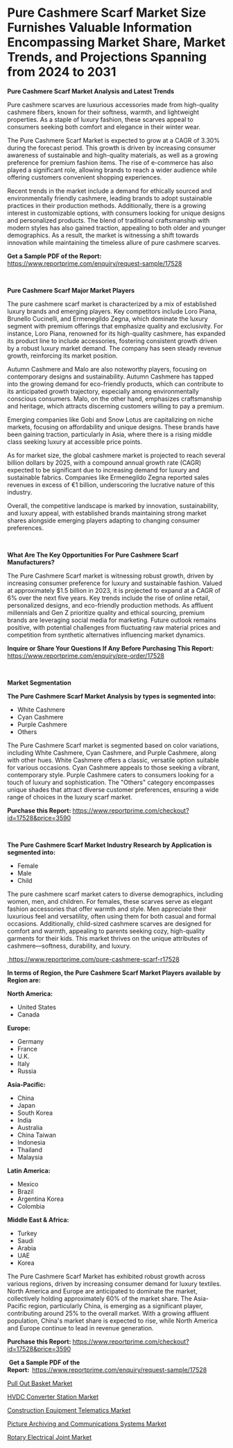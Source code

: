 <p><h1>Pure Cashmere Scarf Market Size Furnishes Valuable Information Encompassing Market Share, Market Trends, and Projections Spanning from 2024 to 2031</h1></p><p><strong>Pure Cashmere Scarf Market Analysis and Latest Trends</strong></p>
<p><p>Pure cashmere scarves are luxurious accessories made from high-quality cashmere fibers, known for their softness, warmth, and lightweight properties. As a staple of luxury fashion, these scarves appeal to consumers seeking both comfort and elegance in their winter wear.</p><p>The Pure Cashmere Scarf Market is expected to grow at a CAGR of 3.30% during the forecast period. This growth is driven by increasing consumer awareness of sustainable and high-quality materials, as well as a growing preference for premium fashion items. The rise of e-commerce has also played a significant role, allowing brands to reach a wider audience while offering customers convenient shopping experiences.</p><p>Recent trends in the market include a demand for ethically sourced and environmentally friendly cashmere, leading brands to adopt sustainable practices in their production methods. Additionally, there is a growing interest in customizable options, with consumers looking for unique designs and personalized products. The blend of traditional craftsmanship with modern styles has also gained traction, appealing to both older and younger demographics. As a result, the market is witnessing a shift towards innovation while maintaining the timeless allure of pure cashmere scarves.</p></p>
<p><strong>Get a Sample PDF of the Report:&nbsp;</strong> <a href="https://www.reportprime.com/enquiry/request-sample/17528?utm_campaign=112&utm_medium=2&utm_source=Github&utm_content=ia&utm_term=19112024&utm_id=pure-cashmere-scarf">https://www.reportprime.com/enquiry/request-sample/17528</a></p>
<p>&nbsp;</p>
<p><strong>Pure Cashmere Scarf Major Market Players</strong></p>
<p><p>The pure cashmere scarf market is characterized by a mix of established luxury brands and emerging players. Key competitors include Loro Piana, Brunello Cucinelli, and Ermenegildo Zegna, which dominate the luxury segment with premium offerings that emphasize quality and exclusivity. For instance, Loro Piana, renowned for its high-quality cashmere, has expanded its product line to include accessories, fostering consistent growth driven by a robust luxury market demand. The company has seen steady revenue growth, reinforcing its market position.</p><p>Autumn Cashmere and Malo are also noteworthy players, focusing on contemporary designs and sustainability. Autumn Cashmere has tapped into the growing demand for eco-friendly products, which can contribute to its anticipated growth trajectory, especially among environmentally conscious consumers. Malo, on the other hand, emphasizes craftsmanship and heritage, which attracts discerning customers willing to pay a premium.</p><p>Emerging companies like Gobi and Snow Lotus are capitalizing on niche markets, focusing on affordability and unique designs. These brands have been gaining traction, particularly in Asia, where there is a rising middle class seeking luxury at accessible price points.</p><p>As for market size, the global cashmere market is projected to reach several billion dollars by 2025, with a compound annual growth rate (CAGR) expected to be significant due to increasing demand for luxury and sustainable fabrics. Companies like Ermenegildo Zegna reported sales revenues in excess of €1 billion, underscoring the lucrative nature of this industry.</p><p>Overall, the competitive landscape is marked by innovation, sustainability, and luxury appeal, with established brands maintaining strong market shares alongside emerging players adapting to changing consumer preferences.</p></p>
<p>&nbsp;</p>
<p><strong>What Are The Key Opportunities For Pure Cashmere Scarf Manufacturers?</strong></p>
<p><p>The Pure Cashmere Scarf market is witnessing robust growth, driven by increasing consumer preference for luxury and sustainable fashion. Valued at approximately $1.5 billion in 2023, it is projected to expand at a CAGR of 6% over the next five years. Key trends include the rise of online retail, personalized designs, and eco-friendly production methods. As affluent millennials and Gen Z prioritize quality and ethical sourcing, premium brands are leveraging social media for marketing. Future outlook remains positive, with potential challenges from fluctuating raw material prices and competition from synthetic alternatives influencing market dynamics.</p></p>
<p><strong>Inquire or Share Your Questions If Any Before Purchasing This Report:</strong> <a href="https://www.reportprime.com/enquiry/pre-order/17528?utm_campaign=112&utm_medium=2&utm_source=Github&utm_content=ia&utm_term=19112024&utm_id=pure-cashmere-scarf">https://www.reportprime.com/enquiry/pre-order/17528</a></p>
<p>&nbsp;</p>
<p><strong>Market Segmentation</strong></p>
<p><strong>The Pure Cashmere Scarf Market Analysis by types is segmented into:</strong></p>
<p><ul><li>White Cashmere</li><li>Cyan Cashmere</li><li>Purple Cashmere</li><li>Others</li></ul></p>
<p><p>The Pure Cashmere Scarf market is segmented based on color variations, including White Cashmere, Cyan Cashmere, and Purple Cashmere, along with other hues. White Cashmere offers a classic, versatile option suitable for various occasions. Cyan Cashmere appeals to those seeking a vibrant, contemporary style. Purple Cashmere caters to consumers looking for a touch of luxury and sophistication. The "Others" category encompasses unique shades that attract diverse customer preferences, ensuring a wide range of choices in the luxury scarf market.</p></p>
<p><strong>Purchase this Report:&nbsp;</strong><a href="https://www.reportprime.com/checkout?id=17528&price=3590&utm_campaign=112&utm_medium=2&utm_source=Github&utm_content=ia&utm_term=19112024&utm_id=pure-cashmere-scarf">https://www.reportprime.com/checkout?id=17528&price=3590</a></p>
<p>&nbsp;</p>
<p><strong>The Pure Cashmere Scarf Market Industry Research by Application is segmented into:</strong></p>
<p><ul><li>Female</li><li>Male</li><li>Child</li></ul></p>
<p><p>The pure cashmere scarf market caters to diverse demographics, including women, men, and children. For females, these scarves serve as elegant fashion accessories that offer warmth and style. Men appreciate their luxurious feel and versatility, often using them for both casual and formal occasions. Additionally, child-sized cashmere scarves are designed for comfort and warmth, appealing to parents seeking cozy, high-quality garments for their kids. This market thrives on the unique attributes of cashmere—softness, durability, and luxury.</p></p>
<p><a href="https://www.reportprime.com/pure-cashmere-scarf-r17528?utm_campaign=112&utm_medium=2&utm_source=Github&utm_content=ia&utm_term=19112024&utm_id=pure-cashmere-scarf">&nbsp;https://www.reportprime.com/pure-cashmere-scarf-r17528</a></p>
<p><strong>In terms of Region, the Pure Cashmere Scarf Market Players available by Region are:</strong></p>
<p>
    <p> <strong> North America: </strong>
        <ul>
            <li>United States</li>
            <li>Canada</li>
        </ul>
        </p> 
    <p> <strong> Europe: </strong>
        <ul>
            <li>Germany</li>
            <li>France</li>
            <li>U.K.</li>
            <li>Italy</li>
            <li>Russia</li>
        </ul>
        </p> 
    <p> <strong> Asia-Pacific: </strong>
        <ul>
            <li>China</li>
            <li>Japan</li>
            <li>South Korea</li>
            <li>India</li>
            <li>Australia</li>
            <li>China Taiwan</li>
            <li>Indonesia</li>
            <li>Thailand</li>
            <li>Malaysia</li>
        </ul>
        </p> 
    <p> <strong> Latin America: </strong>
        <ul>
            <li>Mexico</li>
            <li>Brazil</li>
            <li>Argentina Korea</li>
            <li>Colombia</li>
        </ul>
        </p> 
    <p> <strong> Middle East & Africa: </strong>
        <ul>
            <li>Turkey</li>
            <li>Saudi</li>
            <li>Arabia</li>
            <li>UAE</li>
            <li>Korea</li>
        </ul>
    </p>
    </p>
<p><p>The Pure Cashmere Scarf Market has exhibited robust growth across various regions, driven by increasing consumer demand for luxury textiles. North America and Europe are anticipated to dominate the market, collectively holding approximately 60% of the market share. The Asia-Pacific region, particularly China, is emerging as a significant player, contributing around 25% to the overall market. With a growing affluent population, China's market share is expected to rise, while North America and Europe continue to lead in revenue generation.</p></p>
<p><strong>Purchase this Report: </strong><a href="https://www.reportprime.com/checkout?id=17528&price=3590&utm_campaign=112&utm_medium=2&utm_source=Github&utm_content=ia&utm_term=19112024&utm_id=pure-cashmere-scarf">https://www.reportprime.com/checkout?id=17528&price=3590</a></p>
<p>&nbsp;<strong>Get a Sample PDF of the Report:&nbsp;&nbsp;</strong><a href="https://www.reportprime.com/enquiry/request-sample/17528?utm_campaign=112&utm_medium=2&utm_source=Github&utm_content=ia&utm_term=19112024&utm_id=pure-cashmere-scarf">https://www.reportprime.com/enquiry/request-sample/17528</a></p>
<p><strong></strong></p>
<p><p><a href="https://github.com/santosh758595/Market-Research-Report-List-6/blob/main/pull-out-basket-market.md?utm_campaign=112&utm_medium=2&utm_source=Github&utm_content=ia&utm_term=19112024&utm_id=pure-cashmere-scarf">Pull Out Basket Market</a></p><p><a href="https://www.linkedin.com/pulse/detailed-analysis-size-hvdc-converter-station-market-gh2vc?utm_campaign=112&utm_medium=2&utm_source=Github&utm_content=ia&utm_term=19112024&utm_id=pure-cashmere-scarf">HVDC Converter Station Market</a></p><p><a href="https://issuu.com/reportprime-2/docs/construction-equipment-telematics-m_f54a84aad3f3cf?utm_campaign=112&utm_medium=2&utm_source=Github&utm_content=ia&utm_term=19112024&utm_id=pure-cashmere-scarf">Construction Equipment Telematics Market</a></p><p><a href="https://issuu.com/reportprime-2/docs/picture-archiving-and-communication_94b14d10aef378?utm_campaign=112&utm_medium=2&utm_source=Github&utm_content=ia&utm_term=19112024&utm_id=pure-cashmere-scarf">Picture Archiving and Communications Systems Market</a></p><p><a href="https://www.linkedin.com/pulse/consumer-behavior-shifts-rotary-electrical-joint-market-demand-lflwf?utm_campaign=112&utm_medium=2&utm_source=Github&utm_content=ia&utm_term=19112024&utm_id=pure-cashmere-scarf">Rotary Electrical Joint Market</a></p></p>